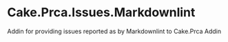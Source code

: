 # Cake.Prca.Issues.Markdownlint
Addin for providing issues reported as by Markdownlint to Cake.Prca Addin 
